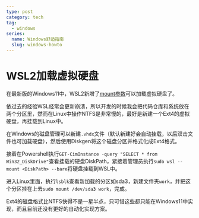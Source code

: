 ```yaml
---
type: post
category: tech
tag:
  - windows
series:
  name: Windows舒适指南
  slug: windows-howto
---
```


# WSL2加载虚拟硬盘

在最新版的Windows11中，WSL2新增了[mount参数](https://docs.microsoft.com/zh-cn/windows/wsl/wsl2-mount-disk
)可以加载虚拟硬盘了。

依过去的经验WSL经常会更新崩溃，所以开发的时候我会把代码仓库和系统放在两个分区里，然而在Linux中操作NTFS是非常慢的，最好是新建一个Ext4的虚拟硬盘，再挂载到Linux中。

在Windows的磁盘管理可以新建`.vhdx`文件（默认新建好会自动挂载，以后双击文件也可加载硬盘），然后使用Diskgen将这个磁盘分区并格式化成Ext4格式。

接着在Powershell执行`GET-CimInstance -query "SELECT * from Win32_DiskDrive"`查看挂载的硬盘DiskPath，紧接着管理员执行`sudo wsl --mount <DiskPath> --bare`将硬盘挂载到WSL中。

进入Linux里面，执行`lsblk`查看新加载的分区如sda3，新建文件夹`work`，并把这个分区挂在上去`sudo mount /dev/sda3 work`，完成。

Ext4的磁盘格式比NTFS快得不是一星半点，只可惜这些都只能在Windows11中实现，而且目前还没有更好的自动化实现方案。